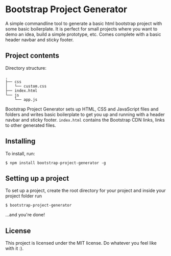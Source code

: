 # Bootstrap Project Generator 
A simple commandline tool to generate a basic html bootstrap project with some basic boilerplate. It is perfect for small projects where you want to demo an idea, build a simple prototype, etc. Comes complete with a basic header navbar and sticky footer.

## Project contents 
Directory structure:

```
.
├── css
│   └── custom.css
├── index.html
└── js
    └── app.js
```

Bootstrap Project Generator sets up HTML, CSS and JavaScript files and folders and writes basic boilerplate to get you up and running with a header navbar and sticky footer. `index.html` contains the Bootstrap CDN links, links to other generated files. 

## Installing 
To install, run:

```
$ npm install bootstrap-project-generator -g
```

## Setting up a project 
To set up a project, create the root directory for your project and inside your project folder run

```$ 
$ bootstrap-project-generator
```

...and you're done! 

## License
This project is licensed under the MIT license. Do whatever you feel like with it :).
